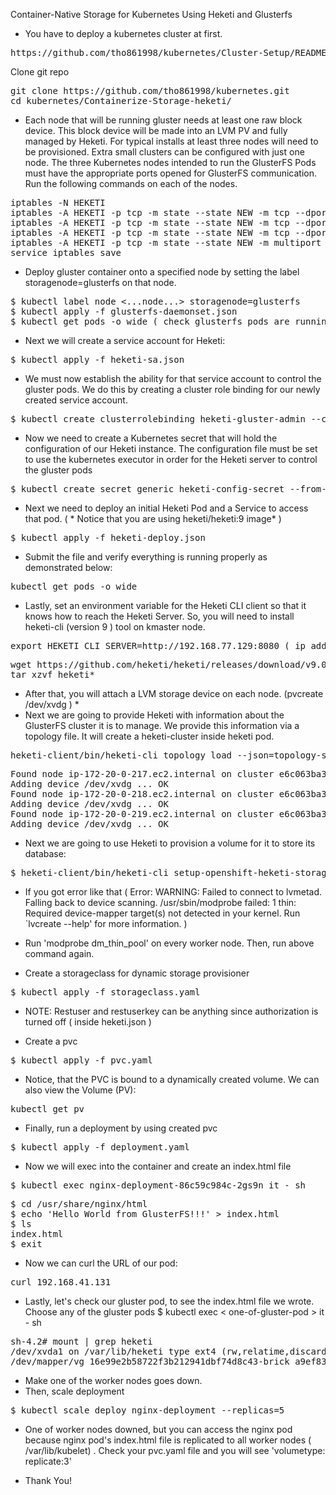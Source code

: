 Container-Native Storage for Kubernetes Using Heketi and Glusterfs
* You have to deploy a kubernetes cluster at first.
<pre>
https://github.com/tho861998/kubernetes/Cluster-Setup/README.md
</pre>
Clone git repo
<pre>
git clone https://github.com/tho861998/kubernetes.git
cd kubernetes/Containerize-Storage-heketi/
</pre>
* Each node that will be running gluster needs at least one raw block device. This block device will be made into an LVM PV and fully managed by Heketi. For typical installs at least three nodes will need to be provisioned. Extra small clusters can be configured with just one node. The three Kubernetes nodes intended to run the GlusterFS Pods must have the appropriate ports opened for GlusterFS communication. Run the following commands on each of the nodes.
<pre>
iptables -N HEKETI
iptables -A HEKETI -p tcp -m state --state NEW -m tcp --dport 24007 -j ACCEPT
iptables -A HEKETI -p tcp -m state --state NEW -m tcp --dport 24008 -j ACCEPT
iptables -A HEKETI -p tcp -m state --state NEW -m tcp --dport 2222 -j ACCEPT
iptables -A HEKETI -p tcp -m state --state NEW -m multiport --dports 49152:49251 -j ACCEPT
service iptables save
</pre>
* Deploy gluster container onto a specified node by setting the label storagenode=glusterfs on that node.
<pre>
$ kubectl label node <...node...> storagenode=glusterfs
$ kubectl apply -f glusterfs-daemonset.json 
$ kubectl get pods -o wide ( check glusterfs pods are running or not )
</pre>
* Next we will create a service account for Heketi:
<pre>
$ kubectl apply -f heketi-sa.json 
</pre>
* We must now establish the ability for that service account to control the gluster pods. We do this by creating a cluster role binding for our newly created service account.
<pre>
$ kubectl create clusterrolebinding heketi-gluster-admin --clusterrole=edit --serviceaccount=default:heketi-service-account
</pre>
* Now we need to create a Kubernetes secret that will hold the configuration of our Heketi instance. The configuration file must be set to use the kubernetes executor in order for the Heketi server to control the gluster pods
<pre>
$ kubectl create secret generic heketi-config-secret --from-file=./heketi.json
</pre>
* Next we need to deploy an initial Heketi Pod and a Service to access that pod. ( * Notice that you are using heketi/heketi:9 image* )
<pre>
$ kubectl apply -f heketi-deploy.json 
</pre>
* Submit the file and verify everything is running properly as demonstrated below:
<pre>
kubectl get pods -o wide
</pre>
* Lastly, set an environment variable for the Heketi CLI client so that it knows how to reach the Heketi Server. So, you will need to install heketi-cli (version 9 ) tool on kmaster node.
<pre>
export HEKETI_CLI_SERVER=http://192.168.77.129:8080 ( ip address is pod/deploy-heketi-584757cc46-c95nb )
</pre>
<pre>
wget https://github.com/heketi/heketi/releases/download/v9.0.0/heketi-client-v9.0.0.linux.amd64.tar.gz
tar xzvf heketi*
</pre>
* After that, you will attach a LVM storage device on each node. (pvcreate /dev/xvdg ) *
* Next we are going to provide Heketi with information about the GlusterFS cluster it is to manage. We provide this information via a topology file. It will create a heketi-cluster inside heketi pod.
<pre>
heketi-client/bin/heketi-cli topology load --json=topology-sample.json
</pre>
<pre>
Found node ip-172-20-0-217.ec2.internal on cluster e6c063ba398f8e9c88a6ed720dc07dd2
Adding device /dev/xvdg ... OK
Found node ip-172-20-0-218.ec2.internal on cluster e6c063ba398f8e9c88a6ed720dc07dd2
Adding device /dev/xvdg ... OK
Found node ip-172-20-0-219.ec2.internal on cluster e6c063ba398f8e9c88a6ed720dc07dd2
Adding device /dev/xvdg ... OK
</pre>
* Next we are going to use Heketi to provision a volume for it to store its database:
<pre>
$ heketi-client/bin/heketi-cli setup-openshift-heketi-storage
</pre>
* If you got error like that ( Error: WARNING: Failed to connect to lvmetad. Falling back to device scanning.
/usr/sbin/modprobe failed: 1
thin: Required device-mapper target(s) not detected in your kernel.
Run `lvcreate --help' for more information. )

* Run 'modprobe dm_thin_pool' on every worker node. Then, run above command again.

* Create a storageclass for dynamic storage provisioner
<pre>
$ kubectl apply -f storageclass.yaml
</pre>
* NOTE: Restuser and restuserkey can be anything since authorization is turned off ( inside heketi.json )

* Create a pvc
<pre>
$ kubectl apply -f pvc.yaml 
</pre>
* Notice, that the PVC is bound to a dynamically created volume. We can also view the Volume (PV):
<pre>
kubectl get pv
</pre>
* Finally, run a deployment by using created pvc
<pre>
$ kubectl apply -f deployment.yaml
</pre>

* Now we will exec into the container and create an index.html file
<pre>
$ kubectl exec nginx-deployment-86c59c984c-2gs9n it - sh
</pre>
<pre>
$ cd /usr/share/nginx/html
$ echo 'Hello World from GlusterFS!!!' > index.html
$ ls
index.html
$ exit
</pre>
* Now we can curl the URL of our pod:
<pre>
curl 192.168.41.131
</pre>
* Lastly, let's check our gluster pod, to see the index.html file we wrote. Choose any of the gluster pods
$ kubectl exec < one-of-gluster-pod > it - sh
<pre>
sh-4.2# mount | grep heketi
/dev/xvda1 on /var/lib/heketi type ext4 (rw,relatime,discard)
/dev/mapper/vg_16e99e2b58722f3b212941dbf74d8c43-brick_a9ef831b809d8947ed0ba3faedc0fa58 on /var/lib/heketi/mounts/vg_16e99e2b58722f3b212941dbf74d8c43/brick_a9ef831b809d8947ed0ba3faedc0fa58 type xfs (rw,noatime,nouuid,attr2,inode64,logbufs=8,logbsize=128k,sunit=256,swidth=512,noquota)
</pre>
* Make one of the worker nodes goes down.
* Then, scale deployment
<pre>
$ kubectl scale deploy nginx-deployment --replicas=5
</pre>
* One of worker nodes downed, but you can access the nginx pod because nginx pod's index.html file is replicated to all worker nodes ( /var/lib/kubelet) . Check your pvc.yaml file and you will see 'volumetype: replicate:3'

* Thank You!


